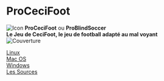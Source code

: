 # ProCeciFoot   
![Icon](https://framagit.org/Paullux/procecifoot/raw/master/ProCeFoot/icon.png?inline=false)
**__ProCeciFoot__** ou **__ProBlindSoccer__**  
**Le Jeu de CeciFoot, le jeu de football adapté au mal voyant**  
![Couverture](https://framagit.org/Paullux/procecifoot/raw/master/ProCeFoot/_Images/SplashScreen.png)
  
[Linux](https://drive.google.com/open?id=18Xi9cq2mNi8FIKR8awDfwFH3krSBeERi)   
[Mac OS](https://drive.google.com/open?id=1MwZPoXvg6nknSdZv4LADeXplzg75UkJW)   
[Windows](https://drive.google.com/open?id=16pNe-Eh8EQtAztSmvZmKJDj2fP1PgVjT)   
[Les Sources](https://framagit.org/Paullux/procecifoot)   
